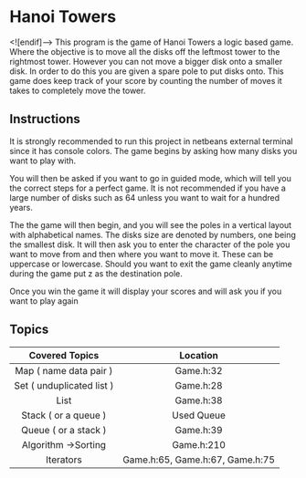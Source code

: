 ﻿
# Hanoi Towers
<![endif]--> This program is the game of Hanoi Towers a logic based game. Where the objective is to move all the disks off the leftmost tower to the rightmost tower. However you can not move a bigger disk onto a smaller disk. In order to do this you are given a spare pole to put disks onto. This game does keep track of your score by counting the number of moves it takes to completely move the tower.

## Instructions
It is strongly recommended to run this project in netbeans external terminal since it has console colors. The game begins by asking how many disks you want to play with.

You will then be asked if you want to go in guided mode, which will tell you the correct steps for a perfect game. It is not recommended if you have a large number of disks such as 64 unless you want to wait for a hundred years.

The the game will then begin, and you will see the poles in a vertical layout with alphabetical names. The disks size are denoted by numbers, one being the smallest disk. It will then ask you to enter the character of the pole you want to move from and then where you want to move it. These can be uppercase or lowercase. Should you want to exit the game cleanly anytime during the game put z as the destination pole.

Once you win the game it will display your scores and will ask you if you want to play again


## Topics

|Covered Topics | Location|
| :-: | :-: |
| Map ( name data pair ) |	Game.h:32|
| Set ( unduplicated list ) |	Game.h:28|
| List|	Game.h:38|
| Stack ( or a queue ) |	Used Queue|
| Queue ( or a stack ) |	Game.h:39|
| Algorithm ->Sorting |	Game.h:210|
| Iterators |	Game.h:65, Game.h:67, Game.h:75|
